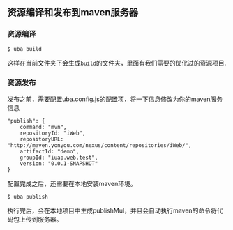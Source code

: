 ## 资源编译和发布到maven服务器

### 资源编译

```
$ uba build
```

这样在当前文件夹下会生成`build`的文件夹，里面有我们需要的优化过的资源项目.

### 资源发布

发布之前，需要配置uba.config.js的配置项，将一下信息修改为你的maven服务信息

```
"publish": {
    command: "mvn",
    repositoryId: "iWeb",
    repositoryURL: "http://maven.yonyou.com/nexus/content/repositories/iWeb/",
    artifactId: "demo",
    groupId: "iuap.web.test",
    version: "0.0.1-SNAPSHOT"
}
```

配置完成之后，还需要在本地安装maven环境。

```
$ uba publish
```

执行完后，会在本地项目中生成publishMul，并且会自动执行maven的命令将代码包上传到服务器。
